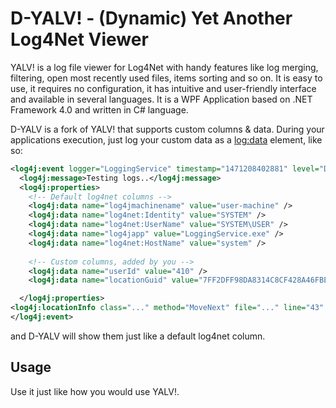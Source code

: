 # D-YALV! - (Dynamic) Yet Another Log4Net Viewer

YALV! is a log file viewer for Log4Net with handy features like log merging, filtering, open most recently used files, items sorting and so on. It is easy to use, it requires no configuration, it has intuitive and user-friendly interface and available in several languages. It is a WPF Application based on .NET Framework 4.0 and written in C# language.

D-YALV is a fork of YALV! that supports custom columns & data. During your applications execution, just log your custom data as a <log:data> element, like so:

```xml
<log4j:event logger="LoggingService" timestamp="1471208402881" level="DEBUG" thread="30">
  <log4j:message>Testing logs..</log4j:message>
  <log4j:properties>
    <!-- Default log4net columns -->
    <log4j:data name="log4jmachinename" value="user-machine" />
    <log4j:data name="log4net:Identity" value="SYSTEM" />
    <log4j:data name="log4net:UserName" value="SYSTEM\USER" />
    <log4j:data name="log4japp" value="LoggingService.exe" />
    <log4j:data name="log4net:HostName" value="system" />
    
    <!-- Custom columns, added by you -->
    <log4j:data name="userId" value="410" />
    <log4j:data name="locationGuid" value="7FF2DFF98DA8314C8CF428A46FBE4555" />

  </log4j:properties>
<log4j:locationInfo class="..." method="MoveNext" file="..." line="43" />
</log4j:event>
```

and D-YALV will show them just like a default log4net column. 

## Usage
Use it just like how you would use YALV!.
